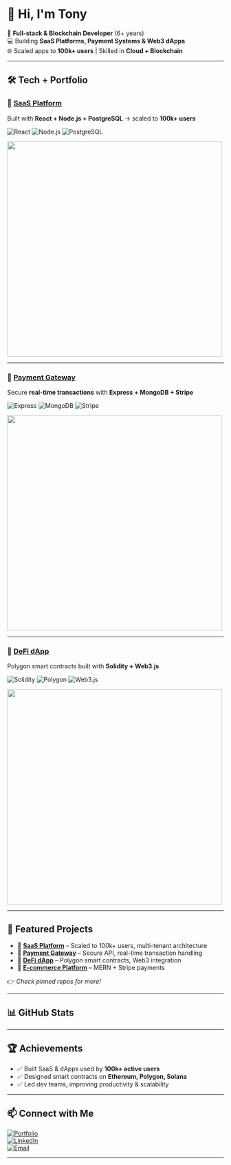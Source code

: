 # 👋 Hi, I'm Tony  

🚀 **Full-stack & Blockchain Developer** (6+ years)  
💻 Building **SaaS Platforms, Payment Systems & Web3 dApps**  
🌐 Scaled apps to **100k+ users** | Skilled in **Cloud + Blockchain**  

---
## 🛠️ Tech + Portfolio  

### 🔹 [SaaS Platform](#)  
Built with **React + Node.js + PostgreSQL** → scaled to **100k+ users**  

![React](https://img.shields.io/badge/React-20232A?style=for-the-badge&logo=react&logoColor=61DAFB)
![Node.js](https://img.shields.io/badge/Node.js-339933?style=for-the-badge&logo=nodedotjs&logoColor=fff)
![PostgreSQL](https://img.shields.io/badge/PostgreSQL-4169E1?style=for-the-badge&logo=postgresql&logoColor=fff)

<a href="https://link-to-project.com">
  <img src="assets/saas.png" width="500" />
</a>

---

### 🔹 [Payment Gateway](#)  
Secure **real-time transactions** with **Express + MongoDB + Stripe**  

![Express](https://img.shields.io/badge/Express-000?style=for-the-badge&logo=express&logoColor=fff)
![MongoDB](https://img.shields.io/badge/MongoDB-47A248?style=for-the-badge&logo=mongodb&logoColor=fff)
![Stripe](https://img.shields.io/badge/Stripe-008CDD?style=for-the-badge&logo=stripe&logoColor=fff)

<a href="https://link-to-project.com">
  <img src="assets/payment.png" width="500" />
</a>

---

### 🔹 [DeFi dApp](#)  
Polygon smart contracts built with **Solidity + Web3.js**  

![Solidity](https://img.shields.io/badge/Solidity-363636?style=for-the-badge&logo=solidity&logoColor=fff)
![Polygon](https://img.shields.io/badge/Polygon-8247E5?style=for-the-badge&logo=polygon&logoColor=fff)
![Web3.js](https://img.shields.io/badge/Web3.js-F16822?style=for-the-badge&logo=web3dotjs&logoColor=fff)

<a href="https://link-to-project.com">
  <img src="assets/defi.png" width="500" />
</a>

---

## 🚀 Featured Projects  

- 🔹 [**SaaS Platform**](#) – Scaled to 100k+ users, multi-tenant architecture  
- 🔹 [**Payment Gateway**](#) – Secure API, real-time transaction handling  
- 🔹 [**DeFi dApp**](#) – Polygon smart contracts, Web3 integration  
- 🔹 [**E-commerce Platform**](#) – MERN + Stripe payments  

👉 *Check pinned repos for more!*  

---

## 📊 GitHub Stats  

---

## 🏆 Achievements  

- ✅ Built SaaS & dApps used by **100k+ active users**  
- ✅ Designed smart contracts on **Ethereum, Polygon, Solana**  
- ✅ Led dev teams, improving productivity & scalability  

---

## 📫 Connect with Me  

[![Portfolio](https://img.shields.io/badge/Portfolio-000?style=for-the-badge&logo=vercel&logoColor=white)](#)  
[![LinkedIn](https://img.shields.io/badge/LinkedIn-0A66C2?style=for-the-badge&logo=linkedin&logoColor=white)](#)  
[![Email](https://img.shields.io/badge/Email-D14836?style=for-the-badge&logo=gmail&logoColor=white)](mailto:your.email@example.com)  

---
